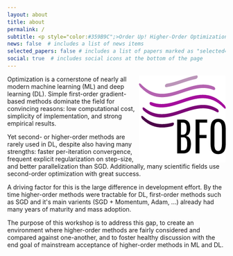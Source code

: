 ```yaml
---
layout: about
title: about
permalink: /
subtitle: <p style="color:#359B9C";>Order Up! Higher-Order Optimization in Machine Learning</p>
news: false  # includes a list of news items
selected_papers: false # includes a list of papers marked as "selected={true}"
social: true  # includes social icons at the bottom of the page
---
```


<img style="float: right; " src="../assets/img/logo.png"
     width="200"
     height="200" />


Optimization is a cornerstone of nearly all modern machine learning (ML) and deep learning (DL). Simple first-order gradient-based methods dominate the field for convincing reasons: low computational cost, simplicity of implementation, and strong empirical results.

Yet second- or higher-order methods are rarely used in DL, despite also having many strengths: faster per-iteration convergence, frequent explicit regularization on step-size, and better parallelization than SGD. Additionally, many scientific fields use second-order optimization with great success.

A driving factor for this is the large difference in development effort. By the time higher-order methods were tractable for DL, first-order methods such as SGD and it's main varients (SGD + Momentum, Adam, ...) already had many years of maturity and mass adoption.

The purpose of this workshop is to address this gap, to create an environment where higher-order methods are fairly considered and compared against one-another, and to foster healthy discussion with the end goal of mainstream acceptance of higher-order methods in ML and DL.
